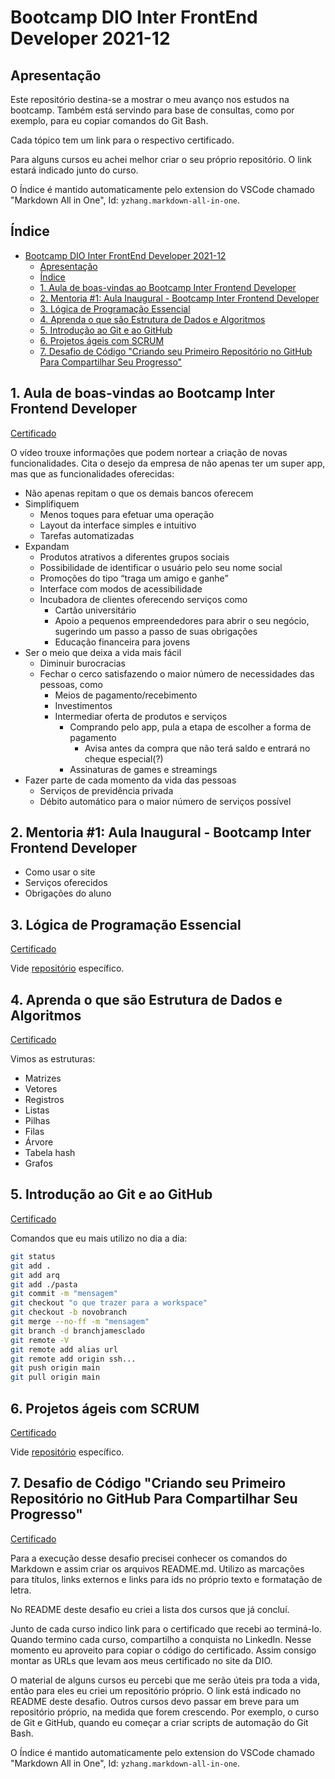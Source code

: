 # Bootcamp DIO Inter FrontEnd Developer 2021-12

## Apresentação

Este repositório destina-se a mostrar o meu avanço nos estudos na bootcamp. Também está servindo para base de consultas, como por exemplo, para eu copiar comandos do Git Bash.

Cada tópico tem um link para o respectivo certificado.

Para alguns cursos eu achei melhor criar o seu próprio repositório. O link estará indicado junto do curso.

O Índice é mantido automaticamente pelo extension do VSCode chamado "Markdown All in One", Id: `yzhang.markdown-all-in-one`.

## Índice

- [Bootcamp DIO Inter FrontEnd Developer 2021-12](#bootcamp-dio-inter-frontend-developer-2021-12)
  - [Apresentação](#apresentação)
  - [Índice](#índice)
  - [1. Aula de boas-vindas ao Bootcamp Inter Frontend Developer](#1-aula-de-boas-vindas-ao-bootcamp-inter-frontend-developer)
  - [2. Mentoria #1: Aula Inaugural - Bootcamp Inter Frontend Developer](#2-mentoria-1-aula-inaugural---bootcamp-inter-frontend-developer)
  - [3. Lógica de Programação Essencial](#3-lógica-de-programação-essencial)
  - [4. Aprenda o que são Estrutura de Dados e Algoritmos](#4-aprenda-o-que-são-estrutura-de-dados-e-algoritmos)
  - [5. Introdução ao Git e ao GitHub](#5-introdução-ao-git-e-ao-github)
  - [6. Projetos ágeis com SCRUM](#6-projetos-ágeis-com-scrum)
  - [7. Desafio de Código "Criando seu Primeiro Repositório no GitHub Para Compartilhar Seu Progresso"](#7-desafio-de-código-criando-seu-primeiro-repositório-no-github-para-compartilhar-seu-progresso)

## 1. Aula de boas-vindas ao Bootcamp Inter Frontend Developer

[Certificado](https://digitalinnovation.one/certificate/B45D8504)

O vídeo trouxe informações que podem nortear a criação de novas funcionalidades. Cita o desejo da empresa de não apenas ter um super app, mas que as funcionalidades oferecidas:

- Não apenas repitam o que os demais bancos oferecem
- Simplifiquem
  - Menos toques para efetuar uma operação
  - Layout da interface simples e intuitivo
  - Tarefas automatizadas
- Expandam
  - Produtos atrativos a diferentes grupos sociais
  - Possibilidade de identificar o usuário pelo seu nome social
  - Promoções do tipo “traga um amigo e ganhe”
  - Interface com modos de acessibilidade
  - Incubadora de clientes oferecendo serviços como 
    - Cartão universitário
    - Apoio a pequenos empreendedores para abrir o seu negócio, sugerindo um passo a passo de suas obrigações
    - Educação financeira para jovens
- Ser o meio que deixa a vida mais fácil
  - Diminuir burocracias
  - Fechar o cerco satisfazendo o maior número de necessidades das pessoas, como
    - Meios de pagamento/recebimento
    - Investimentos
    - Intermediar oferta de produtos e serviços
      - Comprando pelo app, pula a etapa de escolher a forma de pagamento
        - Avisa antes da compra que não terá saldo e entrará no cheque especial(?)
      - Assinaturas de games e streamings
- Fazer parte de cada momento da vida das pessoas
  - Serviços de previdência privada
  - Débito automático para o maior número de serviços possível

## 2. Mentoria #1: Aula Inaugural - Bootcamp Inter Frontend Developer

- Como usar o site
- Serviços oferecidos
- Obrigações do aluno

## 3. Lógica de Programação Essencial

[Certificado](https://digitalinnovation.one/certificate/61ADC412)

Vide [repositório](https://github.com/ricardobianchin/Logica-Progr-Exercicios) específico.

## 4. Aprenda o que são Estrutura de Dados e Algoritmos

[Certificado](https://digitalinnovation.one/certificate/50A7AD4B)

Vimos as estruturas:

- Matrizes
- Vetores
- Registros
- Listas
- Pilhas
- Filas
- Árvore
- Tabela hash
- Grafos

## 5. Introdução ao Git e ao GitHub

[Certificado](https://digitalinnovation.one/certificate/ADF583D9)

Comandos que eu mais utilizo no dia a dia:

```bash
git status
git add .
git add arq
git add ./pasta
git commit -m "mensagem"
git checkout "o que trazer para a workspace"
git checkout -b novobranch
git merge --no-ff -m "mensagem"
git branch -d branchjamesclado
git remote -V
git remote add alias url
git remote add origin ssh...
git push origin main
git pull origin main
```

## 6. Projetos ágeis com SCRUM

[Certificado](https://digitalinnovation.one/certificate/2FE12CA2)

Vide [repositório](https://github.com/ricardobianchin/scrum-notes) específico.

## 7. Desafio de Código "Criando seu Primeiro Repositório no GitHub Para Compartilhar Seu Progresso"

[Certificado](https://digitalinnovation.one/certificate/04009DFF)

Para a execução desse desafio precisei conhecer os comandos do Markdown e assim criar os arquivos README.md. Utilizo as marcações para títulos, links externos e links para ids no próprio texto e formatação de letra.

No README deste desafio eu criei a lista dos cursos que já concluí.

Junto de cada curso indico link para o certificado que recebi ao terminá-lo. Quando termino cada curso, compartilho a conquista no LinkedIn. Nesse momento eu aproveito para copiar o código do certificado. Assim consigo montar as URLs que levam aos meus certificado no site da DIO.

O material de alguns cursos eu percebi que me serão úteis pra toda a vida, então para eles eu criei um repositório próprio. O link está indicado no README deste desafio. Outros cursos devo passar em breve para um repositório próprio, na medida que forem crescendo. Por exemplo, o curso de Git e GitHub, quando eu começar a criar scripts de automação do Git Bash.

O Índice é mantido automaticamente pelo extension do VSCode chamado "Markdown All in One", Id: `yzhang.markdown-all-in-one`.
